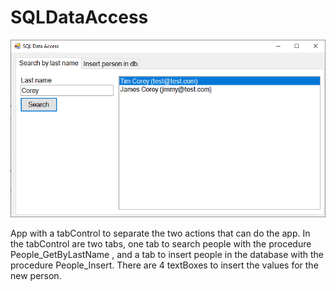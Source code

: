 # SQLDataAccess

![alt text](https://github.com/xavierverdejo/SQLDataAccess/blob/main/img/SQLDataAccess.PNG?raw=true)

App with a tabControl to separate the two actions that can do the app. 
In the tabControl are two tabs, one tab to search people with the procedure People_GetByLastName , and a tab to insert people in the database with the procedure People_Insert. There are 4 textBoxes to insert the values for the new person.